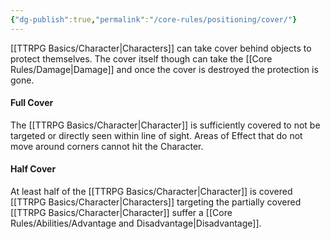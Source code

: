 ```yaml
---
{"dg-publish":true,"permalink":"/core-rules/positioning/cover/"}
---
```


[[TTRPG Basics/Character\|Characters]] can take cover behind objects to protect themselves. The cover itself though can take the [[Core Rules/Damage\|Damage]] and once the cover is destroyed the protection is gone.

#### Full Cover
The [[TTRPG Basics/Character\|Character]] is sufficiently covered to not be targeted or directly seen within line of sight.
Areas of Effect that do not move around corners cannot hit the Character.

#### Half Cover
At least half of the [[TTRPG Basics/Character\|Character]] is covered
[[TTRPG Basics/Character\|Characters]] targeting the partially covered [[TTRPG Basics/Character\|Character]] suffer a [[Core Rules/Abilities/Advantage and Disadvantage\|Disadvantage]].